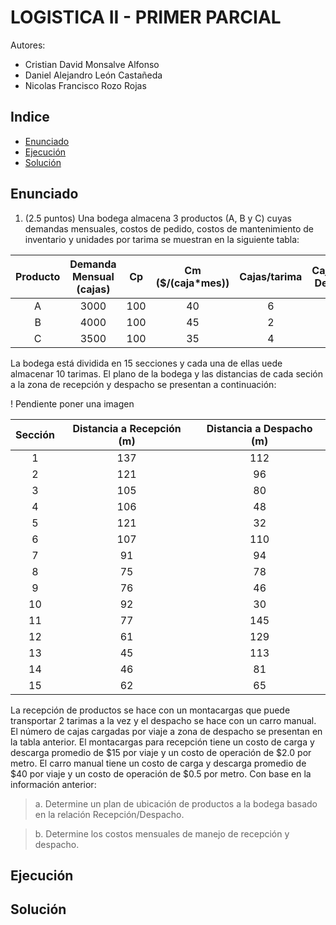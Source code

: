 # LOGISTICA II - PRIMER PARCIAL
Autores:
- Cristian David Monsalve Alfonso
- Daniel Alejandro León Castañeda
- Nicolas Francisco Rozo Rojas

## Indice  
- [Enunciado](#enunciado)
- [Ejecución](#ejecución)
- [Solución](#solución)

## Enunciado
1. (2.5 puntos) Una bodega almacena 3 productos (A, B y C) cuyas demandas mensuales, costos de pedido, costos de mantenimiento de inventario  y unidades por tarima se muestran en la siguiente tabla:

|Producto|Demanda Mensual (cajas)|Cp|Cm ($/(caja*mes))|Cajas/tarima|Cajas/viaje Despacho|
|:---:|:---:|:---:|:---:|:---:|:---:|
|A|3000|100|40|6|3.0|
|B|4000|100|45|2|1.5|
|C|3500|100|35|4|2.5|

La bodega está dividida en 15 secciones y cada una de ellas uede almacenar 10 tarimas. El plano de la bodega  y las distancias de cada seción a la zona de recepción y despacho se presentan a continuación:

! Pendiente poner una imagen

|Sección|Distancia a Recepción (m)|Distancia a Despacho (m)|
|:---:|:---:|:---:|
|1|137|112|
|2|121|96|
|3|105|80|
|4|106|48|
|5|121|32|
|6|107|110|
|7|91|94|
|8|75|78|
|9|76|46|
|10|92|30|
|11|77|145|
|12|61|129|
|13|45|113|
|14|46|81|
|15|62|65|

La recepción de productos se hace con un montacargas que puede transportar 2 tarimas a la vez y el despacho se hace con un carro manual. El número de cajas cargadas por viaje a zona de despacho se presentan en la tabla anterior. El montacargas para recepción tiene un costo de carga y descarga promedio de $15 por viaje y un costo de operación de $2.0 por metro. El carro manual tiene un costo de carga y descarga promedio de $40 por viaje y un costo de operación de $0.5 por metro. Con base en la información anterior:

>a. Determine un plan de ubicación de productos a la bodega basado en la relación Recepción/Despacho.

>b. Determine los costos mensuales de manejo de recepción y despacho.
## Ejecución
## Solución